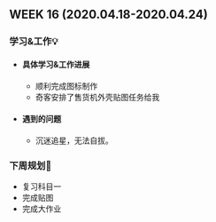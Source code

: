 WEEK 16 (2020.04.18-2020.04.24)
----------------------------

### 学习&工作💡

+ #### 具体学习&工作进展

  + 顺利完成图标制作
  + 奇客安排了售货机外壳贴图任务给我

+ #### 遇到的问题

  + 沉迷追星，无法自拔。

### 下周规划👻

+ 复习科目一
+ 完成贴图
+ 完成大作业

